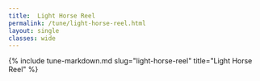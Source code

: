 ```yaml
---
title:  Light Horse Reel
permalink: /tune/light-horse-reel.html
layout: single
classes: wide
---
```

{% include tune-markdown.md slug="light-horse-reel" title="Light Horse Reel" %}
